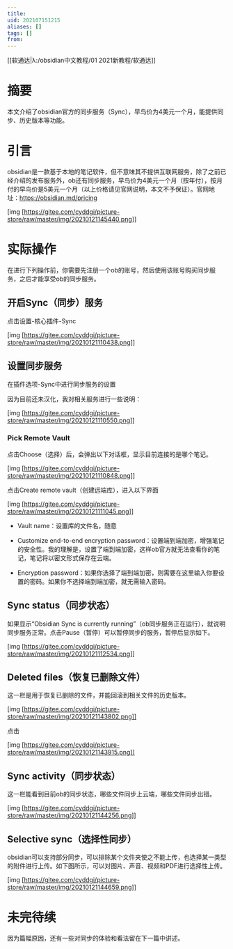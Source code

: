 ```yaml
---
title: 
uid: 202107151215
aliases: []
tags: []
from: 
---
```

[[软通达|λ:/obsidian中文教程/01 2021新教程/软通达]]

# 摘要

本文介绍了obsidian官方的同步服务（Sync），早鸟价为4美元一个月，能提供同步、历史版本等功能。

  

# 引言

obsidian是一款基于本地的笔记软件，但不意味其不提供互联网服务，除了之前已经介绍的发布服务外，ob还有同步服务，早鸟价为4美元一个月（按年付），按月付的早鸟价是5美元一个月（以上价格请见官网说明，本文不予保证）。官网地址：https://obsidian.md/pricing

  

[img [https://gitee.com/cyddgi/picture-store/raw/master/img/20210121145440.png]]

  

# 实际操作

在进行下列操作前，你需要先注册一个ob的账号，然后使用该账号购买同步服务，之后才能享受ob的同步服务。

## 开启Sync（同步）服务

点击设置-核心插件-Sync

[img [https://gitee.com/cyddgi/picture-store/raw/master/img/20210121110438.png]]

  
  

## 设置同步服务

在插件选项-Sync中进行同步服务的设置

因为目前还未汉化，我对相关服务进行一些说明：

[img [https://gitee.com/cyddgi/picture-store/raw/master/img/20210121110550.png]]

### Pick Remote Vault

点击Choose（选择）后，会弹出以下对话框，显示目前连接的是哪个笔记。

[img [https://gitee.com/cyddgi/picture-store/raw/master/img/20210121110848.png]]

点击Create remote vault（创建远端库），进入以下界面

[img [https://gitee.com/cyddgi/picture-store/raw/master/img/20210121111045.png]]

- Vault name：设置库的文件名，随意

- Customize end-to-end encryption password：设置端到端加密，增强笔记的安全性。我的理解是，设置了端到端加密，这样ob官方就无法查看你的笔记，笔记将以密文形式保存在云端。

- Encryption password：如果你选择了端到端加密，则需要在这里输入你要设置的密码。如果你不选择端到端加密，就无需输入密码。

  

## Sync status（同步状态）

如果显示“Obsidian Sync is currently running”（ob同步服务正在运行），就说明同步服务正常。点击Pause（暂停）可以暂停同步的服务，暂停后显示如下。

[img [https://gitee.com/cyddgi/picture-store/raw/master/img/20210121112534.png]]

  

## Deleted files（恢复已删除文件）

这一栏是用于恢复已删除的文件，并能回滚到相关文件的历史版本。

[img [https://gitee.com/cyddgi/picture-store/raw/master/img/20210121143802.png]]

点击

[img [https://gitee.com/cyddgi/picture-store/raw/master/img/20210121143915.png]]

  

## Sync activity（同步状态）

这一栏能看到目前ob的同步状态，哪些文件同步上云端，哪些文件同步出错。

[img [https://gitee.com/cyddgi/picture-store/raw/master/img/20210121144256.png]]

  

## Selective sync（选择性同步）

obsidian可以支持部分同步，可以排除某个文件夹使之不能上传，也选择某一类型的附件进行上传。如下图所示，可以对图片、声音、视频和PDF进行选择性上传。

[img [https://gitee.com/cyddgi/picture-store/raw/master/img/20210121144659.png]]

  

# 未完待续

因为篇幅原因，还有一些对同步的体验和看法留在下一篇中讲述。